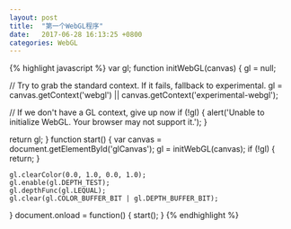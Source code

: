 ```yaml
---
layout: post
title:  "第一个WebGL程序"
date:   2017-06-28 16:13:25 +0800
categories: WebGL
---
```


{% highlight javascript %}
var gl;
function initWebGL(canvas) {
  gl = null;
  
  // Try to grab the standard context. If it fails, fallback to experimental.
  gl = canvas.getContext('webgl') || canvas.getContext('experimental-webgl');
  
  // If we don't have a GL context, give up now
  if (!gl) {
    alert('Unable to initialize WebGL. Your browser may not support it.');
  }
  
  return gl;
}
function start() {
	var canvas = document.getElementById('glCanvas');
	gl = initWebGL(canvas);
	if (!gl) {
		return;
	}

	gl.clearColor(0.0, 1.0, 0.0, 1.0);
	gl.enable(gl.DEPTH_TEST);
	gl.depthFunc(gl.LEQUAL);
	gl.clear(gl.COLOR_BUFFER_BIT | gl.DEPTH_BUFFER_BIT);
}
document.onload = function() {
	start();
}
{% endhighlight %}


